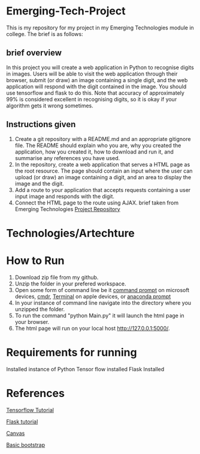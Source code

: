 # Emerging-Tech-Project
This is my repository for my project in my Emerging Technologies module in college. 
The brief is as follows:
## brief overview
In this project you will create a web application in Python to recognise digits in images. Users will be able to visit the web application through their browser, submit (or draw) an image containing a single digit, and the web application will respond with the digit contained in the image. You should use tensorflow and flask to do this. Note that accuracy of approximately 99% is considered excellent in recognising digits, so it is okay if your algorithm gets it wrong sometimes.
## Instructions given
1. Create a git repository with a README.md and an appropriate gitignore file. The README should explain who you are, why you created the application, how you created it, how to download and run it, and summarise any references you have used.
2. In the repository, create a web application that serves a HTML page as the root resource. The page should contain an input where the user can upload (or draw) an image containing a digit, and an area to display the image and the digit.
3. Add a route to your application that accepts requests containing a user input image and responds with the digit.
4. Connect the HTML page to the route using AJAX.
brief taken from Emerging Technologies [Project Repository](https://emerging-technologies.github.io/problems/project.html)

# Technologies/Artechture


# How to Run
1. Download zip file from my github.
2. Unzip the folder in your prefered workspace.
3. Open some form of command line be it [command prompt](https://www.lifewire.com/command-prompt-2625840) on microsoft devices, [cmdr](http://cmder.net/), [Terminal](https://www.macworld.co.uk/feature/mac-software/how-use-terminal-on-mac-3608274/) on apple devices, or [anaconda prompt](https://anaconda.org/anaconda/python)
4. In your instance of command line navigate into the directory where you unzipped the folder.
5. To run the command "python Main.py" it will launch the html page in your browser.
6. The html page will run on your local host  http://127.0.0.1:5000/.
# Requirements for running
Installed instance of Python
Tensor flow installed
Flask Installed

# References 
[Tensorflow Tutorial](https://www.tensorflow.org/get_started/mnist/beginners)

[Flask tutorial](http://flask.pocoo.org/docs/0.12/)

[Canvas](https://www.w3schools.com/html/html5_canvas.asp)

[Basic bootstrap](https://www.w3schools.com/bootstrap/default.asp)
